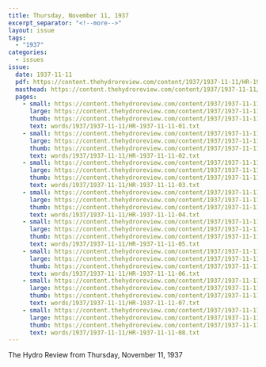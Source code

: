 ```yaml
---
title: Thursday, November 11, 1937
excerpt_separator: "<!--more-->"
layout: issue
tags:
  - "1937"
categories:
  - issues
issue:
  date: 1937-11-11
  pdf: https://content.thehydroreview.com/content/1937/1937-11-11/HR-1937-11-11.pdf
  masthead: https://content.thehydroreview.com/content/1937/1937-11-11/masthead/HR-1937-11-11.jpg
  pages:
    - small: https://content.thehydroreview.com/content/1937/1937-11-11/small/HR-1937-11-11-01.jpg
      large: https://content.thehydroreview.com/content/1937/1937-11-11/large/HR-1937-11-11-01.jpg
      thumb: https://content.thehydroreview.com/content/1937/1937-11-11/thumbnails/HR-1937-11-11-01.jpg
      text: words/1937/1937-11-11/HR-1937-11-11-01.txt
    - small: https://content.thehydroreview.com/content/1937/1937-11-11/small/HR-1937-11-11-02.jpg
      large: https://content.thehydroreview.com/content/1937/1937-11-11/large/HR-1937-11-11-02.jpg
      thumb: https://content.thehydroreview.com/content/1937/1937-11-11/thumbnails/HR-1937-11-11-02.jpg
      text: words/1937/1937-11-11/HR-1937-11-11-02.txt
    - small: https://content.thehydroreview.com/content/1937/1937-11-11/small/HR-1937-11-11-03.jpg
      large: https://content.thehydroreview.com/content/1937/1937-11-11/large/HR-1937-11-11-03.jpg
      thumb: https://content.thehydroreview.com/content/1937/1937-11-11/thumbnails/HR-1937-11-11-03.jpg
      text: words/1937/1937-11-11/HR-1937-11-11-03.txt
    - small: https://content.thehydroreview.com/content/1937/1937-11-11/small/HR-1937-11-11-04.jpg
      large: https://content.thehydroreview.com/content/1937/1937-11-11/large/HR-1937-11-11-04.jpg
      thumb: https://content.thehydroreview.com/content/1937/1937-11-11/thumbnails/HR-1937-11-11-04.jpg
      text: words/1937/1937-11-11/HR-1937-11-11-04.txt
    - small: https://content.thehydroreview.com/content/1937/1937-11-11/small/HR-1937-11-11-05.jpg
      large: https://content.thehydroreview.com/content/1937/1937-11-11/large/HR-1937-11-11-05.jpg
      thumb: https://content.thehydroreview.com/content/1937/1937-11-11/thumbnails/HR-1937-11-11-05.jpg
      text: words/1937/1937-11-11/HR-1937-11-11-05.txt
    - small: https://content.thehydroreview.com/content/1937/1937-11-11/small/HR-1937-11-11-06.jpg
      large: https://content.thehydroreview.com/content/1937/1937-11-11/large/HR-1937-11-11-06.jpg
      thumb: https://content.thehydroreview.com/content/1937/1937-11-11/thumbnails/HR-1937-11-11-06.jpg
      text: words/1937/1937-11-11/HR-1937-11-11-06.txt
    - small: https://content.thehydroreview.com/content/1937/1937-11-11/small/HR-1937-11-11-07.jpg
      large: https://content.thehydroreview.com/content/1937/1937-11-11/large/HR-1937-11-11-07.jpg
      thumb: https://content.thehydroreview.com/content/1937/1937-11-11/thumbnails/HR-1937-11-11-07.jpg
      text: words/1937/1937-11-11/HR-1937-11-11-07.txt
    - small: https://content.thehydroreview.com/content/1937/1937-11-11/small/HR-1937-11-11-08.jpg
      large: https://content.thehydroreview.com/content/1937/1937-11-11/large/HR-1937-11-11-08.jpg
      thumb: https://content.thehydroreview.com/content/1937/1937-11-11/thumbnails/HR-1937-11-11-08.jpg
      text: words/1937/1937-11-11/HR-1937-11-11-08.txt
---
```


The Hydro Review from Thursday, November 11, 1937

<!--more-->

